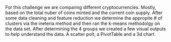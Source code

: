 For this challenge we are comparing different cryptocurrencies.  Mostly, based on the total nuber of coins minted and the current coin supply.  After some data cleaning and feature reduction we determine the appropite # of clusters via the ineteria method and then ran the k-means methodolgy on the data set.  After determining the 4 groups we created a few visual outputs to help understand the data.  A scatter polt, a PivotTable and a 3d chart.

